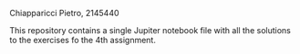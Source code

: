Chiapparicci Pietro, 2145440

This repository contains a single Jupiter notebook file with all the solutions to the exercises fo the 4th assignment.
